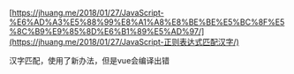 [https://jhuang.me/2018/01/27/JavaScript-%E6%AD%A3%E5%88%99%E8%A1%A8%E8%BE%BE%E5%BC%8F%E5%8C%B9%E9%85%8D%E6%B1%89%E5%AD%97/](https://jhuang.me/2018/01/27/JavaScript-正则表达式匹配汉字/)



汉字匹配，使用了新办法，但是vue会编译出错